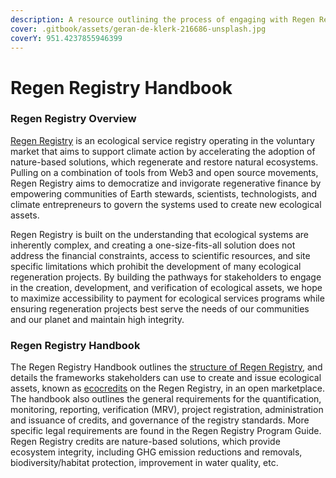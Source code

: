 ```yaml
---
description: A resource outlining the process of engaging with Regen Registry
cover: .gitbook/assets/geran-de-klerk-216686-unsplash.jpg
coverY: 951.4237855946399
---
```


# Regen Registry Handbook

### Regen Registry Overview

[Regen Registry](https://registry.regen.network) is an ecological service registry operating in the voluntary market that aims to support climate action by accelerating the adoption of nature-based solutions, which regenerate and restore natural ecosystems. Pulling on a combination of tools from Web3 and open source movements, Regen Registry aims to democratize and invigorate regenerative finance by empowering communities of Earth stewards, scientists, technologists, and climate entrepreneurs to govern the systems used to create new ecological assets.

Regen Registry is built on the understanding that ecological systems are inherently complex, and creating a one-size-fits-all solution does not address the financial constraints, access to scientific resources, and site specific limitations which prohibit the development of many ecological regeneration projects. By building the pathways for stakeholders to engage in the creation, development, and verification of ecological assets, we hope to maximize accessibility to payment for ecological services programs while ensuring regeneration projects best serve the needs of our communities and our planet and maintain high integrity.

### Regen Registry Handbook

The Regen Registry Handbook outlines the [structure of Regen Registry](regen-registry-overview/structure.md), and details the frameworks stakeholders can use to create and issue ecological assets, known as [ecocredits](https://guides.regen.network/guides/regen-marketplace/ecocredits) on the Regen Registry, in an open marketplace. The handbook also outlines the general requirements for the quantification, monitoring, reporting, verification (MRV), project registration, administration and issuance of credits, and governance of the registry standards. More specific legal requirements are found in the Regen Registry Program Guide.  Regen Registry credits are nature-based solutions, which provide ecosystem integrity, including GHG emission reductions and removals, biodiversity/habitat protection, improvement in water quality, etc. &#x20;
